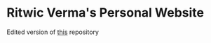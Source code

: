 # Ritwic Verma's Personal Website

Edited version of [this](https://github.com/KonradSzwarc/devscard) repository
